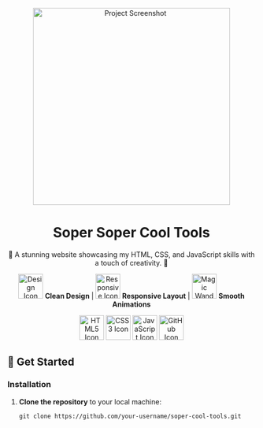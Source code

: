 <p align="center">
  <img src="images/web3.png" alt="Project Screenshot" width="400" height="auto">
</p>

<h1 align="center">Soper Soper Cool Tools</h1>

<p align="center">
  🚀 A stunning website showcasing my HTML, CSS, and JavaScript skills with a touch of creativity. 🚀
</p>

<p align="center">
  <img src="https://img.icons8.com/color/96/000000/design.png" alt="Design Icon" width="50" height="auto">
  <strong>Clean Design</strong> |
  <img src="https://img.icons8.com/color/96/000000/responsive-design.png" alt="Responsive Icon" width="50" height="auto">
  <strong>Responsive Layout</strong> |
  <img src="https://img.icons8.com/color/96/000000/magic-wand.png" alt="Magic Wand Icon" width="50" height="auto">
  <strong>Smooth Animations</strong>
</p>

<p align="center">
  <img src="https://img.icons8.com/color/96/000000/html-5--v1.png" alt="HTML5 Icon" width="50" height="auto">
  <img src="https://img.icons8.com/color/96/000000/css3.png" alt="CSS3 Icon" width="50" height="auto">
  <img src="https://img.icons8.com/color/96/000000/javascript--v1.png" alt="JavaScript Icon" width="50" height="auto">
  <img src="https://img.icons8.com/color/96/000000/github.png" alt="GitHub Icon" width="50" height="auto">
</p>

## 🚀 Get Started

### Installation

1. **Clone the repository** to your local machine:

   ```shell
   git clone https://github.com/your-username/soper-cool-tools.git
